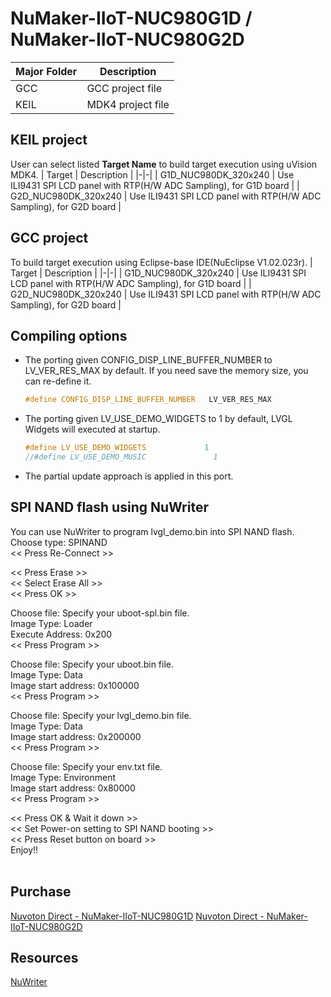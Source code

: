 # **NuMaker-IIoT-NUC980G1D / NuMaker-IIoT-NUC980G2D**

| Major Folder | Description |
|-|-|
| GCC | GCC project file |
| KEIL | MDK4 project file |

## **KEIL project**

User can select listed **Target Name** to build target execution using uVision MDK4.
| Target | Description |
|-|-|
| G1D_NUC980DK_320x240 | Use ILI9431 SPI LCD panel with RTP(H/W ADC Sampling), for G1D board |
| G2D_NUC980DK_320x240 | Use ILI9431 SPI LCD panel with RTP(H/W ADC Sampling), for G2D board |

## **GCC project**

To build target execution using Eclipse-base IDE(NuEclipse V1.02.023r).
| Target | Description |
|-|-|
| G1D_NUC980DK_320x240 | Use ILI9431 SPI LCD panel with RTP(H/W ADC Sampling), for G1D board |
| G2D_NUC980DK_320x240 | Use ILI9431 SPI LCD panel with RTP(H/W ADC Sampling), for G2D board |

## **Compiling options**

- The porting given CONFIG_DISP_LINE_BUFFER_NUMBER to LV_VER_RES_MAX by default. If you need save the memory size, you can re-define it.

  ```c
  #define CONFIG_DISP_LINE_BUFFER_NUMBER   LV_VER_RES_MAX
  ```

- The porting given LV_USE_DEMO_WIDGETS to 1 by default, LVGL Widgets will executed at startup.

  ```c
  #define LV_USE_DEMO_WIDGETS             1
  //#define LV_USE_DEMO_MUSIC               1
  ```

- The partial update approach is applied in this port.

## **SPI NAND flash using NuWriter**

You can use NuWriter to program lvgl_demo.bin into SPI NAND flash.
<br>
Choose type: SPINAND<br>
<< Press Re-Connect >><br>

<< Press Erase >><br>
<< Select Erase All >><br>
<< Press OK >><br>

Choose file: Specify your uboot-spl.bin file.<br>
Image Type: Loader<br>
Execute Address: 0x200<br>
<< Press Program >><br>

Choose file: Specify your uboot.bin file.<br>
Image Type: Data<br>
Image start address: 0x100000<br>
<< Press Program >><br>

Choose file: Specify your lvgl_demo.bin file.<br>
Image Type: Data<br>
Image start address: 0x200000<br>
<< Press Program >><br>

Choose file: Specify your env.txt file.<br>
Image Type: Environment<br>
Image start address: 0x80000<br>
<< Press Program >><br>

<< Press OK & Wait it down >><br>
<< Set Power-on setting to SPI NAND booting >><br>
<< Press Reset button on board >><br>
Enjoy!! <br>
<br>

## **Purchase**

[Nuvoton Direct - NuMaker-IIoT-NUC980G1D](https://direct.nuvoton.com/tw/numaker-iiot-nuc980g1d)
[Nuvoton Direct - NuMaker-IIoT-NUC980G2D](https://direct.nuvoton.com/tw/numaker-iiot-nuc980g2d)

## **Resources**

[NuWriter](https://github.com/OpenNuvoton/NUC980_NuWriter)
